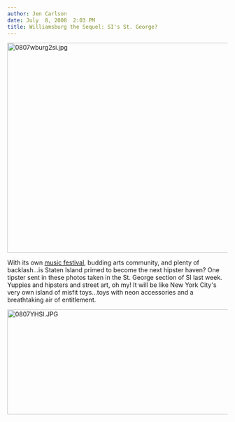 ```yaml
---
author: Jen Carlson
date: July  8, 2008  2:03 PM
title: Williamsburg the Sequel: SI's St. George?
---
```


<p><img alt="0807wburg2si.jpg" src="https://web.archive.org/web/20130219062659im_/http://gothamist.com/attachments/arts_jen/0807wburg2si.jpg" width="640" height="480"></p>

<p>With its own <a href="https://web.archive.org/web/20130219062659/http://gothamist.com/2008/05/29/staten_island_w_1.php">music festival</a>, budding arts community, and plenty of backlash...is Staten Island primed to become the next hipster haven? One tipster sent in these photos taken in the St. George section of SI last week. Yuppies and hipsters and street art, oh my! It will be like New York City&apos;s very own island of misfit toys...toys with neon accessories and a breathtaking air of entitlement.</p>

<p><img alt="0807YHSI.JPG" src="https://web.archive.org/web/20130219062659im_/http://gothamist.com/attachments/arts_jen/0807YHSI.JPG" width="620" height="240"></p>